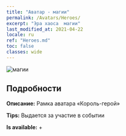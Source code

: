 ```yaml
---
title: "Аватар - магии"
permalink: /Avatars/Heroes/
excerpt: "Эра хаоса  магии"
last_modified_at: 2021-04-22
locale: ru
ref: "Heroes.md"
toc: false
classes: wide
---
```

 ![магии](/images/a/avatarFrame_49.png)

## Подробности

 **Описание:** Рамка аватара «Король-герой» 

 **Tips:** Выдается за участие в событии 

 **Is available:**  + 

